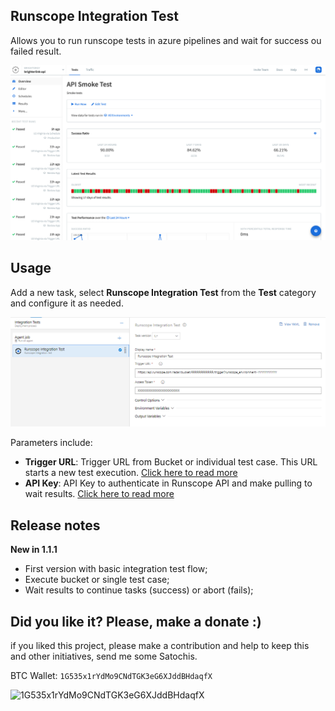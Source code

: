 ## Runscope Integration Test

Allows you to run runscope tests in azure pipelines and wait for success ou failed result.

![Runscope Dashboard](images/runscope-dashboard.png)

## Usage
Add a new task, select **Runscope Integration Test** from the **Test** category and configure it as needed.

![Runscope Integration Test Parameter](images/runscope-parameters.png)

Parameters include:
- **Trigger URL**: Trigger URL from Bucket or individual test case. This URL starts a new test execution. [Click here to read more](https://www.runscope.com/docs/api-testing/integrations/)
- **API Key**: API Key to authenticate in Runscope API and make pulling to wait results. [Click here to read more](https://www.runscope.com/docs/api-testing/circleci/#api-key)

## Release notes

**New in 1.1.1**
- First version with basic integration test flow;
- Execute bucket or single test case;
- Wait results to continue tasks (success) or abort (fails);

## Did you like it? Please, make a donate :)

if you liked this project, please make a contribution and help to keep this and other initiatives, send me some Satochis.

BTC Wallet: `1G535x1rYdMo9CNdTGK3eG6XJddBHdaqfX`

![1G535x1rYdMo9CNdTGK3eG6XJddBHdaqfX](https://i.imgur.com/mN7ueoE.png)
